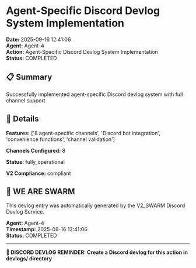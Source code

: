 # Agent-Specific Discord Devlog System Implementation

**Date:** 2025-09-16 12:41:06  
**Agent:** Agent-4  
**Action:** Agent-Specific Discord Devlog System Implementation  
**Status:** COMPLETED

## 📋 Summary

Successfully implemented agent-specific Discord devlog system with full channel support

## 🎯 Details

**Features:** ['8 agent-specific channels', 'Discord bot integration', 'convenience functions', 'channel validation']

**Channels Configured:** 8

**Status:** fully_operational

**V2 Compliance:** compliant

## 🐝 WE ARE SWARM

This devlog entry was automatically generated by the V2_SWARM Discord Devlog Service.

**Agent:** Agent-4  
**Timestamp:** 2025-09-16 12:41:06  
**Status:** COMPLETED

---

**📝 DISCORD DEVLOG REMINDER: Create a Discord devlog for this action in devlogs/ directory**
